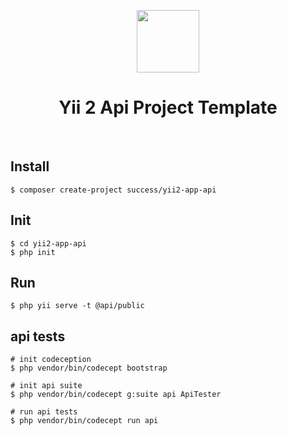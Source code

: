 <p align="center">
    <a href="https://github.com/yiisoft" target="_blank">
        <img src="https://avatars0.githubusercontent.com/u/993323" height="100px">
    </a>
    <h1 align="center">Yii 2 Api Project Template</h1>
    <br>
</p>

## Install

```
$ composer create-project success/yii2-app-api
```

## Init

```
$ cd yii2-app-api
$ php init
```

## Run

```
$ php yii serve -t @api/public
```

## api tests

```
# init codeception
$ php vendor/bin/codecept bootstrap

# init api suite
$ php vendor/bin/codecept g:suite api ApiTester

# run api tests
$ php vendor/bin/codecept run api
```

